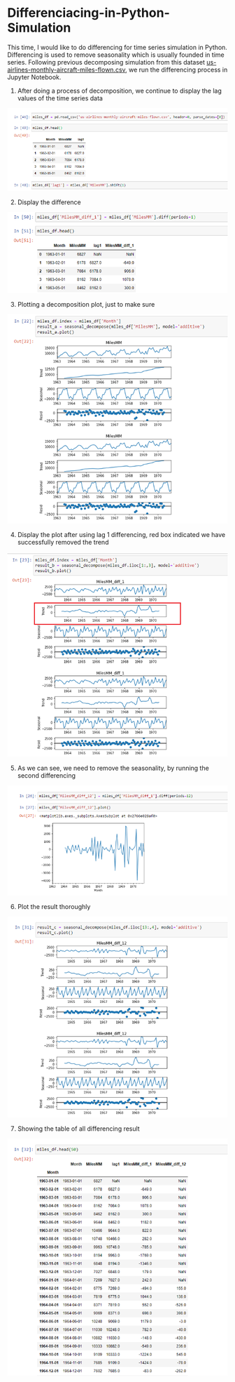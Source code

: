 # Differenciacing-in-Python-Simulation

This time, I would like to do differencing for time series simulation in Python. Differencing is used to remove seasonality which is usually founded in time series. Following previous decomposing simulation from this dataset [us-airlines-monthly-aircraft-miles-flown.csv](https://github.com/altheanabila/Differenciacing-in-Python-Simulation/blob/main/us-airlines-monthly-aircraft-miles-flown.csv), we run the differencing process in Jupyter Notebook.

1. After doing a process of decomposition, we continue to display the lag values of the time series data

![textimage1](https://github.com/altheanabila/Differenciacing-in-Python-Simulation/blob/main/pic1.png)


2. Display the difference

![textimage](https://github.com/altheanabila/Differenciacing-in-Python-Simulation/blob/main/pic2.png)


3. Plotting a decomposition plot, just to make sure

![textimage](https://github.com/altheanabila/Differenciacing-in-Python-Simulation/blob/main/pic7.png)


4. Display the plot after using lag 1 differencing, red box indicated we have successfully removed the trend

![textimage](https://github.com/altheanabila/Differenciacing-in-Python-Simulation/blob/main/pic3.png)


5. As we can see, we need to remove the seasonality, by running the second differencing

![textimage](https://github.com/altheanabila/Differenciacing-in-Python-Simulation/blob/main/pic4.png)


6. Plot the result thoroughly

![textimage](https://github.com/altheanabila/Differenciacing-in-Python-Simulation/blob/main/pic5.png)


7. Showing the table of all differencing result

![textimage](https://github.com/altheanabila/Differenciacing-in-Python-Simulation/blob/main/pic6.png)


